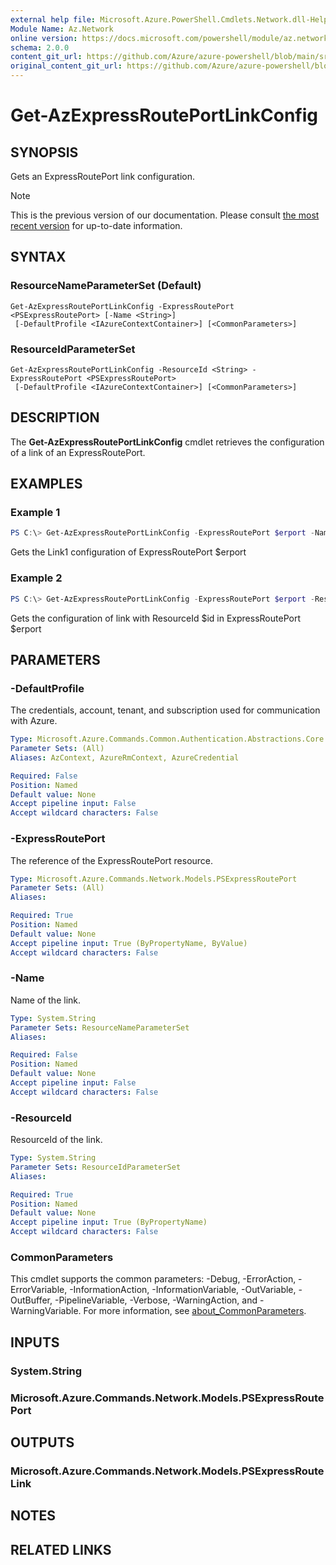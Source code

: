 ```yaml
---
external help file: Microsoft.Azure.PowerShell.Cmdlets.Network.dll-Help.xml
Module Name: Az.Network
online version: https://docs.microsoft.com/powershell/module/az.network/get-azexpressrouteportlinkconfig
schema: 2.0.0
content_git_url: https://github.com/Azure/azure-powershell/blob/main/src/Network/Network/help/Get-AzExpressRoutePortLinkConfig.md
original_content_git_url: https://github.com/Azure/azure-powershell/blob/main/src/Network/Network/help/Get-AzExpressRoutePortLinkConfig.md
---
```


# Get-AzExpressRoutePortLinkConfig

## SYNOPSIS
Gets an ExpressRoutePort link configuration.

> [!NOTE]
>This is the previous version of our documentation. Please consult [the most recent version](/powershell/module/az.network/get-azexpressrouteportlinkconfig) for up-to-date information.

## SYNTAX

### ResourceNameParameterSet (Default)
```
Get-AzExpressRoutePortLinkConfig -ExpressRoutePort <PSExpressRoutePort> [-Name <String>]
 [-DefaultProfile <IAzureContextContainer>] [<CommonParameters>]
```

### ResourceIdParameterSet
```
Get-AzExpressRoutePortLinkConfig -ResourceId <String> -ExpressRoutePort <PSExpressRoutePort>
 [-DefaultProfile <IAzureContextContainer>] [<CommonParameters>]
```

## DESCRIPTION
The **Get-AzExpressRoutePortLinkConfig** cmdlet retrieves the configuration of a link
of an ExpressRoutePort.

## EXAMPLES

### Example 1
```powershell
PS C:\> Get-AzExpressRoutePortLinkConfig -ExpressRoutePort $erport -Name Link1
```

Gets the Link1 configuration of ExpressRoutePort $erport

### Example 2
```powershell
PS C:\> Get-AzExpressRoutePortLinkConfig -ExpressRoutePort $erport -ResourceId $id
```

Gets the configuration of link with ResourceId $id in ExpressRoutePort $erport

## PARAMETERS

### -DefaultProfile
The credentials, account, tenant, and subscription used for communication with Azure.

```yaml
Type: Microsoft.Azure.Commands.Common.Authentication.Abstractions.Core.IAzureContextContainer
Parameter Sets: (All)
Aliases: AzContext, AzureRmContext, AzureCredential

Required: False
Position: Named
Default value: None
Accept pipeline input: False
Accept wildcard characters: False
```

### -ExpressRoutePort
The reference of the ExpressRoutePort resource.

```yaml
Type: Microsoft.Azure.Commands.Network.Models.PSExpressRoutePort
Parameter Sets: (All)
Aliases:

Required: True
Position: Named
Default value: None
Accept pipeline input: True (ByPropertyName, ByValue)
Accept wildcard characters: False
```

### -Name
Name of the link.

```yaml
Type: System.String
Parameter Sets: ResourceNameParameterSet
Aliases:

Required: False
Position: Named
Default value: None
Accept pipeline input: False
Accept wildcard characters: False
```

### -ResourceId
ResourceId of the link.

```yaml
Type: System.String
Parameter Sets: ResourceIdParameterSet
Aliases:

Required: True
Position: Named
Default value: None
Accept pipeline input: True (ByPropertyName)
Accept wildcard characters: False
```

### CommonParameters
This cmdlet supports the common parameters: -Debug, -ErrorAction, -ErrorVariable, -InformationAction, -InformationVariable, -OutVariable, -OutBuffer, -PipelineVariable, -Verbose, -WarningAction, and -WarningVariable. For more information, see [about_CommonParameters](http://go.microsoft.com/fwlink/?LinkID=113216).

## INPUTS

### System.String

### Microsoft.Azure.Commands.Network.Models.PSExpressRoutePort

## OUTPUTS

### Microsoft.Azure.Commands.Network.Models.PSExpressRouteLink

## NOTES

## RELATED LINKS
